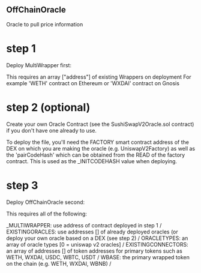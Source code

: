 ## OffChainOracle
Oracle to pull price information

# step 1
Deploy MultiWrapper first:

This requires an array ["address"] of existing Wrappers on deployment
For example 'WETH' contract on Ethereum or 'WXDAI' contract on Gnosis

# step 2 (optional)
Create your own Oracle Contract (see the SushiSwapV2Oracle.sol contract) if you don't have one already to use.

To deploy the file, you'll need the FACTORY smart contract address of the DEX on which you are making the oracle (e.g. UniswapV2Factory) as well as the 'pairCodeHash' which can be obtained from the READ of the factory contract. This is used as the _INITCODEHASH value when deploying.

# step 3
Deploy OffChainOracle second:

This requires all of the following:

_MULTIWRAPPER: use address of contract deployed in step 1 / 
EXISTINGORACLES: use addresses [] of already deployed oracles (or deploy your own oracle based on a DEX (see step 2) / 
ORACLETYPES: an array of oracle types [0 = uniswap v2 oracles] / 
EXISTINGCONNECTORS: an array of addresses [] of token addresses for primary tokens such as WETH, WXDAI, USDC, WBTC, USDT / 
WBASE: the primary wrapped token on the chain (e.g. WETH, WXDAI, WBNB) / 





